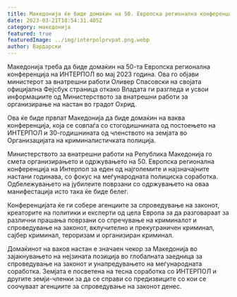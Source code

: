 ```yaml
---
title: Македонија ќе биде домаќин на 50. Европска регионална конференција на ИНТЕРПОЛ
date: 2023-03-21T18:54:31.405Z
category: македонија
featured: true
featuredImage: ../img/interpolprvpat.png.webp
author: Вардарски
---
```


Македонија треба да биде домаќин на 50-та Европска регионална конференција на ИНТЕРПОЛ во мај 2023 година. Ова го објави министерот за внатрешни работи Оливер Спасовски на својата официјална Фејсбук страница откако Владата ги разгледа и усвои информациите од Министерството за внатрешни работи за организирање на настан во градот Охрид.

Ова ќе биде првпат Македонија да биде домаќин на ваква конференција, која се совпаѓа со стогодишнината од постоењето на ИНТЕРПОЛ и 30-годишнината од членството на земјата во Организацијата на криминалистичката полиција.

Министерството за внатрешни работи на Република Македонија го смета организирањето и одржувањето на 50. Европска регионална конференција на Интерпол за еден од најголемите и најзначајните настани годинава, со фокус на меѓународната полициска соработка. Одбележувањето на јубилеите поврзани со одржувањето на оваа манифестација исто така ќе биде белег.

Конференцијата ќе ги собере агенциите за спроведување на законот, креаторите на политики и експерти од цела Европа за да разговараат за различни прашања поврзани со спречување на криминалот и спроведување на законот, вклучително и прекуграничен криминал, сајбер криминал, тероризам и организиран криминал.

Домаќинот на ваков настан е значаен чекор за Македонија во зајакнувањето на нејзината позиција во глобалната заедница за спроведување на законот и унапредувањето на меѓународната соработка. Земјата е посветена на тесна соработка со ИНТЕРПОЛ и другите земји-членки за да се справи со предизвиците со кои се соочуваат агенциите за спроведување на законот денес.
